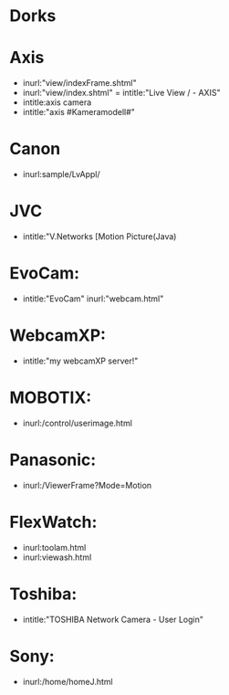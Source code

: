 # Dorks

# Axis
- inurl:"view/indexFrame.shtml"
- inurl:"view/index.shtml"
= intitle:"Live View / - AXIS"
- intitle:axis camera
- intitle:"axis #Kameramodell#"

# Canon
- inurl:sample/LvAppl/

# JVC
- intitle:"V.Networks [Motion Picture(Java)

# EvoCam:
- intitle:"EvoCam" inurl:"webcam.html"

# WebcamXP:
- intitle:"my webcamXP server!"

# MOBOTIX:
- inurl:/control/userimage.html

# Panasonic:
- inurl:/ViewerFrame?Mode=Motion

# FlexWatch:
- inurl:toolam.html
- inurl:viewash.html

# Toshiba:
- intitle:"TOSHIBA Network Camera - User Login"

# Sony:
- inurl:/home/homeJ.html
